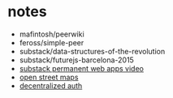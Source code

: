 # notes



* mafintosh/peerwiki
* feross/simple-peer
* substack/data-structures-of-the-revolution
* substack/futurejs-barcelona-2015
* [substack permanent web apps video](https://www.youtube.com/watch?v=PDusOGAFJLQ)
* [open street maps](https://wiki.openstreetmap.org/wiki/Main_Page)
* [decentralized auth](https://github.com/substack/omega-projects/issues/8)
